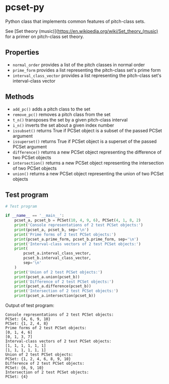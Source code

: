 # pcset-py
Python class that implements common features of pitch-class sets.

See [Set theory (music)](https://en.wikipedia.org/wiki/Set_theory_(music) for a primer on pitch-class set theory.

## Properties
* `normal_order` provides a list of the pitch classes in normal order
* `prime_form` provides a list representing the pitch-class set's prime form
* `interval_class_vector` provides a list representing the pitch-class set's interval-class vector

## Methods
* `add_pc()` adds a pitch class to the set
* `remove_pc()` removes a pitch class from the set
* `t_n()` transposes the set by a given pitch-class interval
* `i_n()` inverts the set about a given index number
* `issubset()` returns True if PCSet object is a subset of the passed PCSet argument
* `issuperset()` returns True if PCSet object is a superset of the passed PCSet argument
* `difference()` returns a new PCSet object representing the difference of two PCSet objects
* `intersection()` returns a new PCSet object representing the intersection of two PCSet objects
* `union()` returns a new PCSet object representing the union of two PCSet objects

## Test program

```python
# Test program

if __name__ == '__main__':
    pcset_a, pcset_b = PCSet(10, 4, 9, 6), PCSet(4, 1, 8, 2)
    print('Console representations of 2 test PCSet objects:')
    print(pcset_a, pcset_b, sep='\n')
    print('Prime forms of 2 test PCSet objects:')
    print(pcset_a.prime_form, pcset_b.prime_form, sep='\n')
    print('Interval-class vectors of 2 test PCSet objects:')
    print(
        pcset_a.interval_class_vector,
        pcset_b.interval_class_vector,
        sep='\n'
    )
    print('Union of 2 test PCSet objects:')
    print(pcset_a.union(pcset_b))
    print('Difference of 2 test PCSet objects:')
    print(pcset_a.difference(pcset_b))
    print('Intersection of 2 test PCSet objects:')
    print(pcset_a.intersection(pcset_b))
```

Output of test program:

```
Console representations of 2 test PCSet objects:
PCSet: {4, 6, 9, 10}
PCSet: {1, 2, 4, 8}
Prime forms of 2 test PCSet objects:
[0, 1, 4, 6]
[0, 1, 3, 7]
Interval-class vectors of 2 test PCSet objects:
[1, 1, 1, 1, 1, 1]
[1, 1, 1, 1, 1, 1]
Union of 2 test PCSet objects:
PCSet: {1, 2, 4, 6, 8, 9, 10}
Difference of 2 test PCSet objects:
PCSet: {6, 9, 10}
Intersection of 2 test PCSet objects:
PCSet: {4}
```
